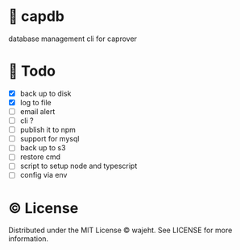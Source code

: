 # 💾 capdb

database management cli for caprover

# 📝 Todo

- [x] back up to disk
- [x] log to file
- [ ] email alert
- [ ] cli ?
- [ ] publish it to npm
- [ ] support for mysql
- [ ] back up to s3
- [ ] restore cmd
- [ ] script to setup node and typescript
- [ ] config via env

# © License

Distributed under the MIT License © wajeht. See LICENSE for more information.
